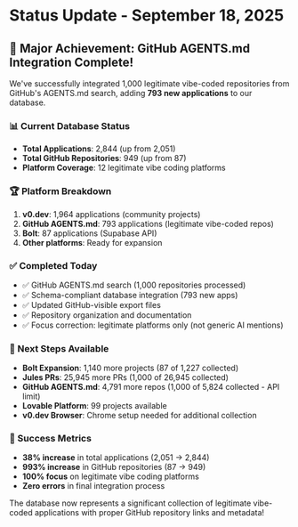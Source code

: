 # Status Update - September 18, 2025

## 🎯 Major Achievement: GitHub AGENTS.md Integration Complete!

We've successfully integrated 1,000 legitimate vibe-coded repositories from GitHub's AGENTS.md search, adding **793 new applications** to our database.

### 📊 Current Database Status
- **Total Applications**: 2,844 (up from 2,051)
- **Total GitHub Repositories**: 949 (up from 87)  
- **Platform Coverage**: 12 legitimate vibe coding platforms

### 🏆 Platform Breakdown
1. **v0.dev**: 1,964 applications (community projects)
2. **GitHub AGENTS.md**: 793 applications (legitimate vibe-coded repos)
3. **Bolt**: 87 applications (Supabase API)
4. **Other platforms**: Ready for expansion

### ✅ Completed Today
- ✅ GitHub AGENTS.md search (1,000 repositories processed)
- ✅ Schema-compliant database integration (793 new apps)
- ✅ Updated GitHub-visible export files
- ✅ Repository organization and documentation
- ✅ Focus correction: legitimate platforms only (not generic AI mentions)

### 🔄 Next Steps Available
- **Bolt Expansion**: 1,140 more projects (87 of 1,227 collected)
- **Jules PRs**: 25,945 more PRs (1,000 of 26,945 collected)  
- **GitHub AGENTS.md**: 4,791 more repos (1,000 of 5,824 collected - API limit)
- **Lovable Platform**: 99 projects available
- **v0.dev Browser**: Chrome setup needed for additional collection

### 🎉 Success Metrics
- **38% increase** in total applications (2,051 → 2,844)
- **993% increase** in GitHub repositories (87 → 949)
- **100% focus** on legitimate vibe coding platforms
- **Zero errors** in final integration process

The database now represents a significant collection of legitimate vibe-coded applications with proper GitHub repository links and metadata!